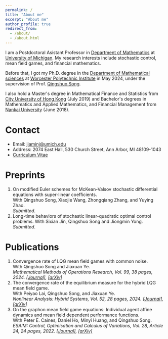 ```yaml
---
permalink: /
title: "About me"
excerpt: "About me"
author_profile: true
redirect_from: 
  - /about/
  - /about.html
---
```


I am a Postdoctoral Asistant Professor in [Department of Mathematics](https://lsa.umich.edu/math) at [University of Michigan](https://umich.edu). My research interests include stochastic control, mean field games, and financial mathematics.

Before that, I got my Ph.D. degree in the [Department of Mathematical sciences](https://www.wpi.edu/academics/departments/mathematical-sciences) at [Worcester Polytechnic Institute](https://www.wpi.edu) in May 2024, under the supervision of Prof. [Qingshuo Song](https://www.wpi.edu/people/faculty/qsong).

I also hold a Master's degree in Mathematical Finance and Statistics from [City University of Hong Kong](https://www.cityu.edu.hk/ma/) (July 2019) and Bachelor's degrees in Mathematics and Applied Mathematics, and Financial Management from [Nankai University](https://en.nankai.edu.cn) (June 2018).

Contact
======
- Email: jiaminj@umich.edu
- Address: 2074 East Hall, 530 Church Street, Ann Arbor, MI 48109-1043
- [Curriculum Vitae](https://github.com/JiaminJIAN/JiaminJian.github.io/blob/master/assets/CV_Jiamin%20Jian.pdf)



Preprints
======
1. On modified Euler schemes for McKean-Valsov stochastic differential equations with super-linear coefficients.  
   With Qingshuo Song, Xiaojie Wang, Zhongqiang Zhang, and Yuying Zhao.  
   *Submitted*.
1. Long-time behaviors of stochastic linear-quadratic optimal control problems.
   With Sixian Jin, Qingshuo Song and Jiongmin Yong.  
   *Submitted*.

Publications
======
1. Convergence rate of LQG mean field games with common noise.  
   With Qingshuo Song and Jiaxuan Ye.   
   *Mathematical Methods of Operations Research, Vol. 99, 38 pages, 2024. [[Journal]](https://link.springer.com/article/10.1007/s00186-024-00863-2), [[arXiv]](https://arxiv.org/pdf/2307.00695)*
1. The convergence rate of the equilibrium measure for the hybrid LQG mean field game.  
   With Peiyao Lai, Qingshuo Song, and Jiaxuan Ye.  
   *Nonlinear Analysis: Hybrid Systems, Vol. 52, 28 pages, 2024. [[Journal]](https://www.sciencedirect.com/science/article/pii/S1751570X23001255?dgcid=coauthor), [[arXiv]](https://arxiv.org/pdf/2106.04762)*
1. On the graphon mean field game equations: Individual agent affine dynamics and mean field dependent performance functions.  
   With Peter E. Caines, Daniel Ho, Minyi Huang, and Qingshuo Song.  
   *ESAIM: Control, Optimisation and Calculus of Variations, Vol. 28, Article 24, 24 pages, 2022. [[Journal]](https://www.esaim-cocv.org/articles/cocv/abs/2022/01/cocv210017/cocv210017.html), [[arXiv]](https://arxiv.org/pdf/2009.12144)*







